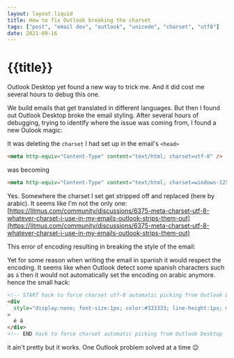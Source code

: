 ```yaml
---
layout: layout.liquid
title: How to fix Outlook breaking the charset
tags: ["post", "email dev", "outlook", "unicode", "charset", "utf8"]
date: 2021-09-16
---
```


# {{title}}

Outlook Desktop yet found a new way to trick me. And it did cost me several hours to debug this one.

We build emails that get translated in different languages. But then I found out Outlook Desktop broke the email styling.
After several hours of debugging, trying to identify where the issue was coming from, I found a new Oulook magic:

It was deleting the `charset` I had set up in the email's `<head>`

```html
<meta http-equiv="Content-Type" content="text/html; charset=utf-8" />
```

was becoming

```html
<meta http-equiv="Content-Type" content="text/html; charset=windows-1256" />
```

Yes. Somewhere the charset I set get stripped off and replaced (here by arabic).
It seems like I'm not the only one: [https://litmus.com/community/discussions/6375-meta-charset-utf-8-whatever-charset-i-use-in-my-emails-outlook-strips-them-out](https://litmus.com/community/discussions/6375-meta-charset-utf-8-whatever-charset-i-use-in-my-emails-outlook-strips-them-out)

This error of encoding resulting in breaking the style of the email:

Yet for some reason when writing the email in spanish it would respect the encoding.
It seems like when Outlook detect some spanish characters such as `á` then it would not automatically set the encoding on arabic anymore.
hence the small hack:

```html
<!-- START hack to force charset utf-8 automatic picking from Outlook Desktop  -->
<div
  style="display:none; font-size:1px; color:#333333; line-height:1px; max-height:0px; max-width:0px; opacity:0; overflow:hidden;"
>
  é á
</div>
<!-- END hack to force charset automatic picking from Outlook Desktop  -->
```

it ain't pretty but it works. One Outlook problem solved at a time 😉
